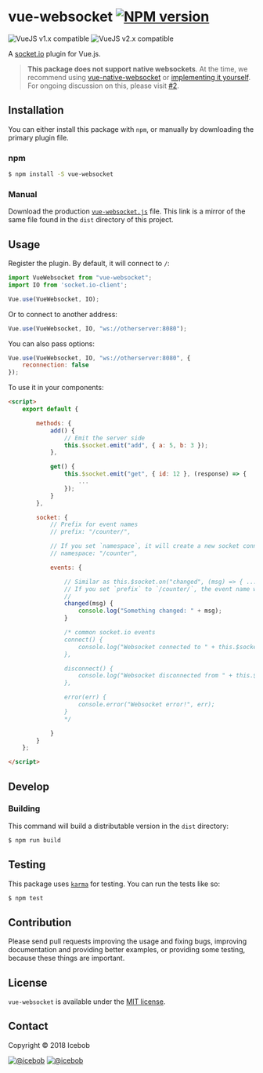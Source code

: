 # vue-websocket [![NPM version](https://img.shields.io/npm/v/vue-websocket.svg)](https://www.npmjs.com/package/vue-websocket)
![VueJS v1.x compatible](https://img.shields.io/badge/vue%201.x-compatible-green.svg)
![VueJS v2.x compatible](https://img.shields.io/badge/vue%202.x-compatible-green.svg)

A [socket.io](https://socket.io) plugin for Vue.js.

> **This package does not support native websockets**. At the time, we recommend using [vue-native-websocket](https://github.com/nathantsoi/vue-native-websocket) or [implementing it yourself](https://alligator.io/vuejs/vue-socketio/). For ongoing discussion on this, please visit [#2](https://github.com/icebob/vue-websocket/issues/2).

## Installation
You can either install this package with `npm`, or manually by downloading the primary plugin file.

### npm

```bash
$ npm install -S vue-websocket
```

### Manual
Download the production [`vue-websocket.js`](https://raw.githubusercontent.com/icebob/vue-websocket/master/dist/vue-websocket.js) file. This link is a mirror of the same file found in the `dist` directory of this project.

## Usage
Register the plugin. By default, it will connect to `/`:

```js
import VueWebsocket from "vue-websocket";
import IO from 'socket.io-client';

Vue.use(VueWebsocket, IO);
```

Or to connect to another address:

```js
Vue.use(VueWebsocket, IO, "ws://otherserver:8080");
```

You can also pass options:

```js
Vue.use(VueWebsocket, IO, "ws://otherserver:8080", {
	reconnection: false
});
```

To use it in your components:

```html
<script>
	export default {

		methods: {
			add() {
		  		// Emit the server side
		  		this.$socket.emit("add", { a: 5, b: 3 });
			},

			get() {
		  		this.$socket.emit("get", { id: 12 }, (response) => {
					...
				});
			}
		},

		socket: {
			// Prefix for event names
			// prefix: "/counter/",

			// If you set `namespace`, it will create a new socket connection to the namespace instead of `/`
			// namespace: "/counter",

			events: {

				// Similar as this.$socket.on("changed", (msg) => { ... });
				// If you set `prefix` to `/counter/`, the event name will be `/counter/changed`
				//
				changed(msg) {
					console.log("Something changed: " + msg);
				}

				/* common socket.io events
				connect() {
					console.log("Websocket connected to " + this.$socket.nsp);
				},

				disconnect() {
					console.log("Websocket disconnected from " + this.$socket.nsp);
				},

				error(err) {
					console.error("Websocket error!", err);
				}
				*/

			}
		}
	};

</script>
```

## Develop

### Building
This command will build a distributable version in the `dist` directory:

```bash
$ npm run build
```

## Testing
This package uses [`karma`](https://www.npmjs.com/package/karma) for testing. You can run the tests like so:

```bash
$ npm test
```

## Contribution
Please send pull requests improving the usage and fixing bugs, improving documentation and providing better examples, or providing some testing, because these things are important.

## License
`vue-websocket` is available under the [MIT license](https://tldrlegal.com/license/mit-license).

## Contact

Copyright © 2018 Icebob

[![@icebob](https://img.shields.io/badge/github-icebob-green.svg)](https://github.com/icebob) [![@icebob](https://img.shields.io/badge/twitter-Icebobcsi-blue.svg)](https://twitter.com/Icebobcsi)
